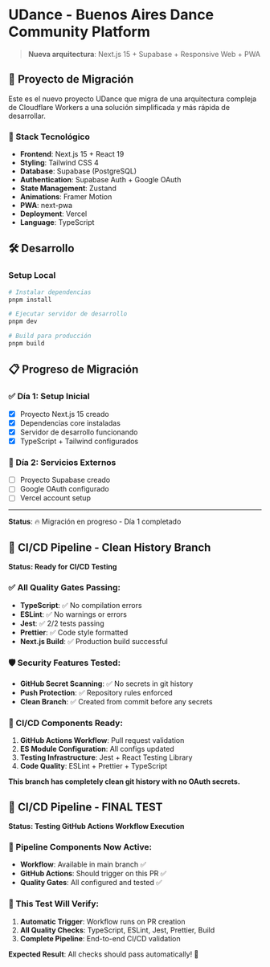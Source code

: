 # UDance - Buenos Aires Dance Community Platform

> **Nueva arquitectura**: Next.js 15 + Supabase + Responsive Web + PWA

## 🎯 Proyecto de Migración

Este es el nuevo proyecto UDance que migra de una arquitectura compleja de Cloudflare Workers a una solución simplificada y más rápida de desarrollar.

### 🚀 Stack Tecnológico

- **Frontend**: Next.js 15 + React 19
- **Styling**: Tailwind CSS 4
- **Database**: Supabase (PostgreSQL)
- **Authentication**: Supabase Auth + Google OAuth
- **State Management**: Zustand
- **Animations**: Framer Motion
- **PWA**: next-pwa
- **Deployment**: Vercel
- **Language**: TypeScript

## 🛠️ Desarrollo

### Setup Local

```bash
# Instalar dependencias
pnpm install

# Ejecutar servidor de desarrollo
pnpm dev

# Build para producción
pnpm build
```

## 📋 Progreso de Migración

### ✅ Día 1: Setup Inicial
- [x] Proyecto Next.js 15 creado
- [x] Dependencias core instaladas
- [x] Servidor de desarrollo funcionando
- [x] TypeScript + Tailwind configurados

### 🔄 Día 2: Servicios Externos
- [ ] Proyecto Supabase creado
- [ ] Google OAuth configurado
- [ ] Vercel account setup

---

**Status**: 🔥 Migración en progreso - Día 1 completado

## 🚀 CI/CD Pipeline - Clean History Branch

**Status: Ready for CI/CD Testing**

### ✅ All Quality Gates Passing:
- **TypeScript**: ✅ No compilation errors
- **ESLint**: ✅ No warnings or errors  
- **Jest**: ✅ 2/2 tests passing
- **Prettier**: ✅ Code style formatted
- **Next.js Build**: ✅ Production build successful

### 🛡️ Security Features Tested:
- **GitHub Secret Scanning**: ✅ No secrets in git history
- **Push Protection**: ✅ Repository rules enforced
- **Clean Branch**: ✅ Created from commit before any secrets

### 🎯 CI/CD Components Ready:
1. **GitHub Actions Workflow**: Pull request validation
2. **ES Module Configuration**: All configs updated
3. **Testing Infrastructure**: Jest + React Testing Library
4. **Code Quality**: ESLint + Prettier + TypeScript

**This branch has completely clean git history with no OAuth secrets.**

## 🎯 CI/CD Pipeline - FINAL TEST

**Status: Testing GitHub Actions Workflow Execution**

### 🚀 Pipeline Components Now Active:
- **Workflow**: Available in main branch ✅
- **GitHub Actions**: Should trigger on this PR ✅  
- **Quality Gates**: All configured and tested ✅

### 🧪 This Test Will Verify:
1. **Automatic Trigger**: Workflow runs on PR creation
2. **All Quality Checks**: TypeScript, ESLint, Jest, Prettier, Build
3. **Complete Pipeline**: End-to-end CI/CD validation

**Expected Result**: All checks should pass automatically! 🎉
